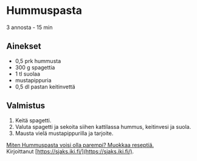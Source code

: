 # Hummuspasta
3 annosta - 15 min


## Ainekset
- 0,5 prk hummusta
- 300 g spagettia
- 1 tl suolaa
- mustapippuria
- 0,5 dl pastan keitinvettä


## Valmistus
1. Keitä spagetti.
2. Valuta spagetti ja sekoita siihen kattilassa hummus, keitinvesi ja suola.
3. Mausta vielä mustapippurilla ja tarjoite.



[Miten Hummuspasta voisi olla parempi? Muokkaa reseptiä.](https://github.com/sjaks/cookbook/edit/master/src/hummuspasta.md)  
Kirjoittanut [https://sjaks.iki.fi/](https://sjaks.iki.fi/).